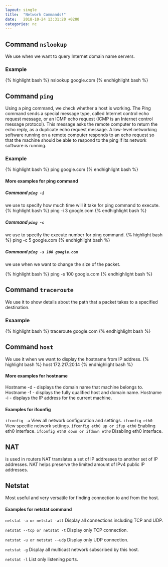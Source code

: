 ```yaml
---
layout: single
title:  "Network Commands!"
date:   2018-10-24 13:31:20 +0200
categories: nc
---
```


## Command ```nslookup```
We use when we want to query Internet domain name servers.

### Example
{% highlight bash %}
nslookup google.com
{% endhighlight bash %}

## Command ```ping```
Using a ping command, we check whether a host is working.
The Ping command sends a special message type, called Internet control echo request message, or an ICMP echo request (ICMP is an Internet control message protocol).
This message asks the remote computer to return the echo reply, as a duplicate echo request message.
A low-level networking software running on a remote computer responds to an echo request so that the machine should be able to respond to the ping if its network software is running.

### Example
{% highlight bash %}
ping google.com
{% endhighlight bash %}

#### More examples for ping command

##### Command ```ping -i```
we use to specify how much time will it take for ping command to execute.
{% highlight bash %}
ping -i 3 google.com
{% endhighlight bash %}

##### Command ```ping -c```
we use to specify the execute number for ping command.
{% highlight bash %}
ping -c 5 google.com
{% endhighlight bash %}

##### Command ```ping -s 100 google.com```
we use when we want to change the size of the packet.

{% highlight bash %}
ping -s 100 google.com
{% endhighlight bash %}

## Command ```traceroute```
We use it to show details about the path that a packet takes to a specified destination.
### Exaample
{% highlight bash %}
traceroute google.com
{% endhighlight bash %}

## Command ```host```
We use it when we want to display the hostname from IP address.
{% highlight bash %}
host 172.217.20.14
{% endhighlight bash %}

#### More examples for hostname

Hostname -d - displays the domain name that machine belongs to.
Hostname -f - displays the fully qualified host and domain name.
Hostname -i - displays the IP address for the current machine.


#### Examples for ifconfig

```ifconfig -a```  View all network configuration and settings.
```ifconfig eth0```  View specific network settings.
```ifconfig eth0 up or ifup eth0```  Enabling eth0 interface.
```ifconfig eth0 down or ifdown eth0``` Disabling eth0 interface.


## NAT
is used in routers NAT translates a set of IP addresses to another set of IP addresses.
NAT helps preserve the limited amount of IPv4 public IP addresses.

## Netstat
Most useful and very versatile for finding connection to and from the host.

#### Examples for netstat command

```netstat -a or netstat -all```
Display all connections including TCP and UDP.

```netstat --tcp or netstat -t```
Display only TCP connection.

```netstat -u or netstat --udp```
Display only UDP connection.

```netstat -g```
Display all multicast network subscribed by this host.

```netstat -l```
List only listening ports.

